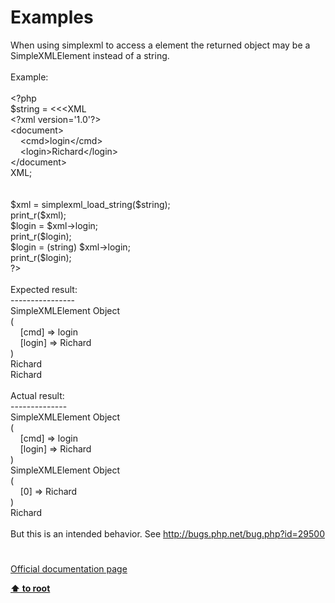 # Examples




<div class="phpcode"><span class="html">
When using simplexml to access a element the returned object may be a SimpleXMLElement instead of a string.
<br>
<br>Example:
<br>
<br><span class="default">&lt;?php
<br>$string </span><span class="keyword">= &lt;&lt;&lt;XML
<br></span><span class="string">&lt;?xml version=&apos;1.0&apos;?&gt;
<br>&lt;document&gt;
<br>&#xA0; &#xA0; &lt;cmd&gt;login&lt;/cmd&gt;
<br>&#xA0; &#xA0; &lt;login&gt;Richard&lt;/login&gt;
<br>&lt;/document&gt;
<br></span><span class="keyword">XML;
<br>&#xA0; &#xA0; &#xA0; &#xA0; &#xA0; &#xA0; &#xA0; &#xA0; &#xA0; &#xA0; &#xA0; &#xA0; &#xA0; &#xA0; &#xA0; &#xA0; &#xA0; &#xA0; &#xA0; &#xA0; &#xA0; &#xA0; &#xA0; &#xA0; &#xA0; &#xA0; &#xA0; &#xA0; &#xA0; &#xA0; &#xA0; &#xA0; &#xA0; &#xA0; &#xA0; &#xA0; 
<br>&#xA0; &#xA0; &#xA0; &#xA0; &#xA0; &#xA0; &#xA0; &#xA0; &#xA0; &#xA0; &#xA0; &#xA0; &#xA0; &#xA0; &#xA0; &#xA0; &#xA0; &#xA0; &#xA0; &#xA0; &#xA0;&#xA0; 
<br></span><span class="default">$xml </span><span class="keyword">= </span><span class="default">simplexml_load_string</span><span class="keyword">(</span><span class="default">$string</span><span class="keyword">);
<br></span><span class="default">print_r</span><span class="keyword">(</span><span class="default">$xml</span><span class="keyword">);
<br></span><span class="default">$login </span><span class="keyword">= </span><span class="default">$xml</span><span class="keyword">-&gt;</span><span class="default">login</span><span class="keyword">;
<br></span><span class="default">print_r</span><span class="keyword">(</span><span class="default">$login</span><span class="keyword">);
<br></span><span class="default">$login </span><span class="keyword">= (string) </span><span class="default">$xml</span><span class="keyword">-&gt;</span><span class="default">login</span><span class="keyword">;
<br></span><span class="default">print_r</span><span class="keyword">(</span><span class="default">$login</span><span class="keyword">);
<br></span><span class="default">?&gt;
<br></span>
<br>Expected result:
<br>----------------
<br>SimpleXMLElement Object
<br>(
<br>&#xA0; &#xA0; [cmd] =&gt; login
<br>&#xA0; &#xA0; [login] =&gt; Richard
<br>)
<br>Richard
<br>Richard
<br>
<br>Actual result:
<br>--------------
<br>SimpleXMLElement Object
<br>(
<br>&#xA0; &#xA0; [cmd] =&gt; login
<br>&#xA0; &#xA0; [login] =&gt; Richard
<br>)
<br>SimpleXMLElement Object
<br>(
<br>&#xA0; &#xA0; [0] =&gt; Richard
<br>)
<br>Richard
<br>
<br>But this is an intended behavior. See <a href="http://bugs.php.net/bug.php?id=29500" rel="nofollow" target="_blank">http://bugs.php.net/bug.php?id=29500</a></span>
</div>
  

#

[Official documentation page](https://www.php.net/manual/en/simplexml.examples.php)

**[⬆ to root](/)**
